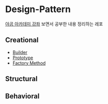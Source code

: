 # Design-Pattern

[야곰 아카데미 강좌](https://yagom.net/courses/design-pattern-in-swift/lessons/design-pattern/topic/%eb%94%94%ec%9e%90%ec%9d%b8-%ed%8c%a8%ed%84%b4%ec%9d%b4%eb%9e%80/)
보면서 공부한 내용 정리하는 레포

## Creational

* [Builder](https://github.com/gaeng2y/Design-Pattern/blob/main/Creational/Builder/Builder.md)
* [Prototype](https://github.com/gaeng2y/Design-Pattern/blob/main/Creational/Prototype/Prototype.md)
* [Factory Method](https://github.com/gaeng2y/Design-Pattern/blob/main/Creational/FactoryMethod/FactoryMethod.md)

## Structural

## Behavioral